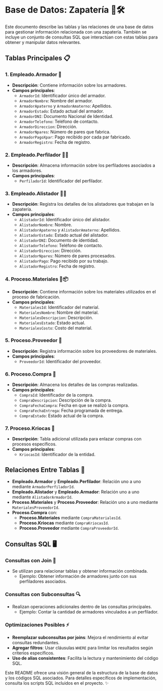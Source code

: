 # Base de Datos: Zapatería 🥿🛠️

Este documento describe las tablas y las relaciones de una base de datos para gestionar información relacionada con una zapatería. También se incluye un conjunto de consultas SQL que interactúan con estas tablas para obtener y manipular datos relevantes.

## Tablas Principales 📋

### 1. **Empleado.Armador** 👷
- **Descripción**: Contiene información sobre los armadores.
- **Campos principales**:
  - `ArmadorId`: Identificador único del armador.
  - `ArmadorNombre`: Nombre del armador.
  - `ArmadorApaterno` y `ArmadorAmaterno`: Apellidos.
  - `ArmadorEstado`: Estado actual del armador.
  - `ArmadorDNI`: Documento Nacional de Identidad.
  - `ArmadorTelefono`: Teléfono de contacto.
  - `ArmadorDireccion`: Dirección.
  - `ArmadorNpares`: Número de pares que fabrica.
  - `ArmadorPagoXpar`: Pago recibido por cada par fabricado.
  - `ArmadorRegistro`: Fecha de registro.

### 2. **Empleado.Perfilador** 🧑‍🏭
- **Descripción**: Almacena información sobre los perfiladores asociados a los armadores.
- **Campos principales**:
  - `PerfiladorId`: Identificador del perfilador.

### 3. **Empleado.Alistador** 👨‍🔧
- **Descripción**: Registra los detalles de los alistadores que trabajan en la zapatería.
- **Campos principales**:
  - `AlistadorId`: Identificador único del alistador.
  - `AlistadorNombre`: Nombre.
  - `AlistadorApaterno` y `AlistadorAmaterno`: Apellidos.
  - `AlistadorEstado`: Estado actual del alistador.
  - `AlistadorDNI`: Documento de identidad.
  - `AlistadorTelefono`: Teléfono de contacto.
  - `AlistadorDireccion`: Dirección.
  - `AlistadorNpares`: Número de pares procesados.
  - `AlistadorPago`: Pago recibido por su trabajo.
  - `AlistadorRegistro`: Fecha de registro.

### 4. **Proceso.Materiales** 🧵📦
- **Descripción**: Contiene información sobre los materiales utilizados en el proceso de fabricación.
- **Campos principales**:
  - `MaterialesId`: Identificador del material.
  - `MaterialesNombre`: Nombre del material.
  - `MaterialesDescripcion`: Descripción.
  - `MaterialesEstado`: Estado actual.
  - `MaterialesCosto`: Costo del material.

### 5. **Proceso.Proveedor** 🚚
- **Descripción**: Registra información sobre los proveedores de materiales.
- **Campos principales**:
  - `ProveedorId`: Identificador del proveedor.

### 6. **Proceso.Compra** 🛒
- **Descripción**: Almacena los detalles de las compras realizadas.
- **Campos principales**:
  - `CompraId`: Identificador de la compra.
  - `CompraDescripcion`: Descripción de la compra.
  - `CompraFechaCompra`: Fecha en que se realizó la compra.
  - `CompraFechaEntrega`: Fecha programada de entrega.
  - `CompraEstado`: Estado actual de la compra.

### 7. **Proceso.Kriocas** 🧩
- **Descripción**: Tabla adicional utilizada para enlazar compras con procesos específicos.
- **Campos principales**:
  - `KriocasId`: Identificador de la entidad.

## Relaciones Entre Tablas 🔗
- **Empleado.Armador** y **Empleado.Perfilador**: Relación uno a uno mediante `ArmadorPerfiladorId`.
- **Empleado.Alistador** y **Empleado.Armador**: Relación uno a uno mediante `AlistadorArmadorId`.
- **Proceso.Materiales** y **Proceso.Proveedor**: Relación uno a uno mediante `MaterialesProveedorId`.
- **Proceso.Compra** con:
  - **Proceso.Materiales** mediante `CompraMaterialesId`.
  - **Proceso.Kriocas** mediante `CompraKriocasId`.
  - **Proceso.Proveedor** mediante `CompraProveedorId`.

## Consultas SQL 🖥️

### Consultas con Join 🔄
- Se utilizan para relacionar tablas y obtener información combinada.
  - Ejemplo: Obtener información de armadores junto con sus perfiladores asociados.

### Consultas con Subconsultas 🔍
- Realizan operaciones adicionales dentro de las consultas principales.
  - Ejemplo: Contar la cantidad de armadores vinculados a un perfilador.

### Optimizaciones Posibles ⚡
- **Reemplazar subconsultas por joins**: Mejora el rendimiento al evitar consultas redundantes.
- **Agregar filtros**: Usar cláusulas `WHERE` para limitar los resultados según criterios específicos.
- **Uso de alias consistentes**: Facilita la lectura y mantenimiento del código SQL.

Este README ofrece una visión general de la estructura de la base de datos y los códigos SQL asociados. Para detalles específicos de implementación, consulta los scripts SQL incluidos en el proyecto. ✨
